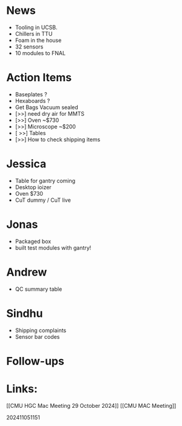 

# News 
- Tooling in UCSB. 
- Chillers in TTU
- Foam in the house
- 32 sensors 
- 10 modules to FNAL



# Action Items
- Baseplates ?
- Hexaboards ? 
- Get Bags Vacuum sealed
- [>>] need dry air for MMTS
- [>>] Oven ~$730 
- [>>] Microscope ~$200
- [ >>] Tables
- [>>] How to check shipping items

# Jessica
- Table for gantry coming 
- Desktop ioizer
- Oven $730 
- CuT dummy  / CuT live 


# Jonas
- Packaged box
- built test modules with gantry!


# Andrew
- QC summary table


# Sindhu
- Shipping complaints 
- Sensor bar codes


# Follow-ups


# Links: 
[[CMU HGC Mac Meeting 29 October 2024]]
[[CMU MAC Meeting]]



202411051151
